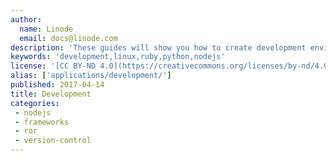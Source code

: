 ```yaml
---
author:
  name: Linode
  email: docs@linode.com
description: 'These guides will show you how to create development environments for different technologies, and how to host the projects you create.'
keywords: 'development,linux,ruby,python,nodejs'
license: '[CC BY-ND 4.0](https://creativecommons.org/licenses/by-nd/4.0)'
alias: ['applications/development/']
published: 2017-04-14
title: Development
categories:
 - nodejs
 - frameworks
 - ror
 - version-control
---
```

